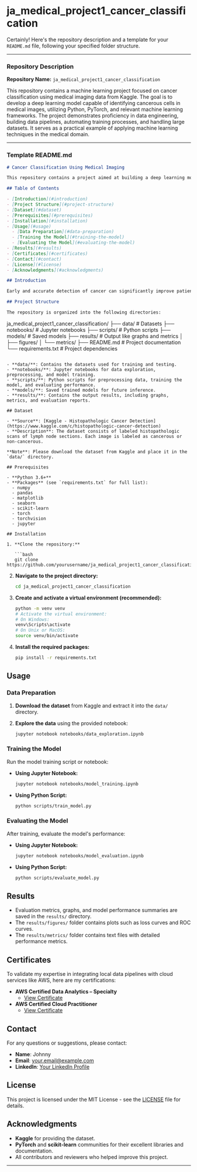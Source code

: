 # ja_medical_project1_cancer_classification

Certainly! Here's the repository description and a template for your `README.md` file, following your specified folder structure.

---

### **Repository Description**

**Repository Name:** `ja_medical_project1_cancer_classification`

This repository contains a machine learning project focused on cancer classification using medical imaging data from Kaggle. The goal is to develop a deep learning model capable of identifying cancerous cells in medical images, utilizing Python, PyTorch, and relevant machine learning frameworks. The project demonstrates proficiency in data engineering, building data pipelines, automating training processes, and handling large datasets. It serves as a practical example of applying machine learning techniques in the medical domain.

---

### **Template README.md**

```markdown
# Cancer Classification Using Medical Imaging

This repository contains a project aimed at building a deep learning model to classify cancerous cells from medical images. The project utilizes Python, PyTorch, and various machine learning frameworks to preprocess data, train models, and evaluate performance.

## Table of Contents

- [Introduction](#introduction)
- [Project Structure](#project-structure)
- [Dataset](#dataset)
- [Prerequisites](#prerequisites)
- [Installation](#installation)
- [Usage](#usage)
  - [Data Preparation](#data-preparation)
  - [Training the Model](#training-the-model)
  - [Evaluating the Model](#evaluating-the-model)
- [Results](#results)
- [Certificates](#certificates)
- [Contact](#contact)
- [License](#license)
- [Acknowledgments](#acknowledgments)

## Introduction

Early and accurate detection of cancer can significantly improve patient outcomes. This project focuses on developing a convolutional neural network (CNN) to classify medical images for cancer detection. The model aims to assist healthcare professionals by providing a tool to automatically identify potential cancerous cells.

## Project Structure

The repository is organized into the following directories:

```
ja_medical_project1_cancer_classification/
├── data/               # Datasets
├── notebooks/          # Jupyter notebooks
├── scripts/            # Python scripts
├── models/             # Saved models
├── results/            # Output like graphs and metrics
│   ├── figures/
│   └── metrics/
├── README.md           # Project documentation
└── requirements.txt    # Project dependencies
```

- **data/**: Contains the datasets used for training and testing.
- **notebooks/**: Jupyter notebooks for data exploration, preprocessing, and model training.
- **scripts/**: Python scripts for preprocessing data, training the model, and evaluating performance.
- **models/**: Saved trained models for future inference.
- **results/**: Contains the output results, including graphs, metrics, and evaluation reports.

## Dataset

- **Source**: [Kaggle - Histopathologic Cancer Detection](https://www.kaggle.com/c/histopathologic-cancer-detection)
- **Description**: The dataset consists of labeled histopathologic scans of lymph node sections. Each image is labeled as cancerous or non-cancerous.

**Note**: Please download the dataset from Kaggle and place it in the `data/` directory.

## Prerequisites

- **Python 3.6+**
- **Packages** (see `requirements.txt` for full list):
  - numpy
  - pandas
  - matplotlib
  - seaborn
  - scikit-learn
  - torch
  - torchvision
  - jupyter

## Installation

1. **Clone the repository:**

   ```bash
   git clone https://github.com/yourusername/ja_medical_project1_cancer_classification.git
   ```

2. **Navigate to the project directory:**

   ```bash
   cd ja_medical_project1_cancer_classification
   ```

3. **Create and activate a virtual environment (recommended):**

   ```bash
   python -m venv venv
   # Activate the virtual environment:
   # On Windows:
   venv\Scripts\activate
   # On Unix or MacOS:
   source venv/bin/activate
   ```

4. **Install the required packages:**

   ```bash
   pip install -r requirements.txt
   ```

## Usage

### Data Preparation

1. **Download the dataset** from Kaggle and extract it into the `data/` directory.
2. **Explore the data** using the provided notebook:

   ```bash
   jupyter notebook notebooks/data_exploration.ipynb
   ```

### Training the Model

Run the model training script or notebook:

- **Using Jupyter Notebook:**

  ```bash
  jupyter notebook notebooks/model_training.ipynb
  ```

- **Using Python Script:**

  ```bash
  python scripts/train_model.py
  ```

### Evaluating the Model

After training, evaluate the model's performance:

- **Using Jupyter Notebook:**

  ```bash
  jupyter notebook notebooks/model_evaluation.ipynb
  ```

- **Using Python Script:**

  ```bash
  python scripts/evaluate_model.py
  ```

## Results

- Evaluation metrics, graphs, and model performance summaries are saved in the `results/` directory.
- The `results/figures/` folder contains plots such as loss curves and ROC curves.
- The `results/metrics/` folder contains text files with detailed performance metrics.

## Certificates

To validate my expertise in integrating local data pipelines with cloud services like AWS, here are my certifications:

- **AWS Certified Data Analytics – Specialty**
  - [View Certificate](https://www.credly.com/badges/6778cea1-3f23-4b02-afaa-8586da0f3b3c/public_url)
- **AWS Certified Cloud Practitioner**
  - [View Certificate](https://www.credly.com/badges/9539268b-5bd3-41dc-b87d-4e8de0a255ec)

## Contact

For any questions or suggestions, please contact:

- **Name**: Johnny
- **Email**: [your.email@example.com](mailto:your.email@example.com)
- **LinkedIn**: [Your LinkedIn Profile](https://www.linkedin.com/in/yourprofile)

## License

This project is licensed under the MIT License - see the [LICENSE](LICENSE) file for details.

## Acknowledgments

- **Kaggle** for providing the dataset.
- **PyTorch** and **scikit-learn** communities for their excellent libraries and documentation.
- All contributors and reviewers who helped improve this project.

---
